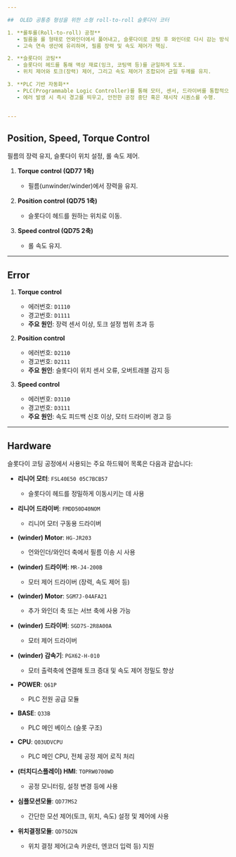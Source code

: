 ```yaml
---

##  OLED 공통층 형성을 위한 소형 roll-to-roll 슬롯다이 코터

1. **롤투롤(Roll-to-roll) 공정**  
   - 필름을 롤 형태로 언와인더에서 풀어내고, 슬롯다이로 코팅 후 와인더로 다시 감는 방식.  
   - 고속 연속 생산에 유리하며, 필름 장력 및 속도 제어가 핵심.

2. **슬롯다이 코팅**  
   - 슬롯다이 헤드를 통해 액상 재료(잉크, 코팅액 등)를 균일하게 도포.  
   - 위치 제어와 토크(장력) 제어, 그리고 속도 제어가 조합되어 균일 두께를 유지.

3. **PLC 기반 자동화**  
   - PLC(Programmable Logic Controller)를 통해 모터, 센서, 드라이버를 통합적으로 제어.  
   - 에러 발생 시 즉시 경고를 띄우고, 안전한 공정 중단 혹은 재시작 시퀀스를 수행.


---
```


## Position, Speed, Torque Control
 
필름의 장력 유지, 슬롯다이 위치 설정, 롤 속도 제어.

1. **Torque control (QD77 1축)**  
   - 필름(unwinder/winder)에서 장력을 유지.  
   

2. **Position control (QD75 1축)**  
   - 슬롯다이 헤드를 원하는 위치로 이동.  
  

3. **Speed control (QD75 2축)**  
   - 롤 속도 유지.  
  

---

## Error

1. **Torque control**  
   - 에러번호: `D1110`  
   - 경고번호: `D1111`  
   - **주요 원인**: 장력 센서 이상, 토크 설정 범위 초과 등

2. **Position control**  
   - 에러번호: `D2110`  
   - 경고번호: `D2111`  
   - **주요 원인**: 슬롯다이 위치 센서 오류, 오버트래블 감지 등

3. **Speed control**  
   - 에러번호: `D3110`  
   - 경고번호: `D3111`  
   - **주요 원인**: 속도 피드백 신호 이상, 모터 드라이버 경고 등

---

## Hardware

슬롯다이 코팅 공정에서 사용되는 주요 하드웨어 목록은 다음과 같습니다:

- **리니어 모터**: `FSL40E50 05C7BCB57`  
  - 슬롯다이 헤드를 정밀하게 이동시키는 데 사용

- **리니어 드라이버**: `FMDD50D40NOM`  
  - 리니어 모터 구동용 드라이버

- **(winder) Motor**: `HG-JR203`  
  - 언와인더/와인더 축에서 필름 이송 시 사용

- **(winder) 드라이버**: `MR-J4-200B`  
  - 모터 제어 드라이버 (장력, 속도 제어 등)

- **(winder) Motor**: `SGM7J-04AFA21`  
  - 추가 와인더 축 또는 서브 축에 사용 가능

- **(winder) 드라이버**: `SGD7S-2R8A00A`  
  - 모터 제어 드라이버

- **(winder) 감속기**: `PGX62-H-010`  
  - 모터 출력축에 연결해 토크 증대 및 속도 제어 정밀도 향상

- **POWER**: `Q61P`  
  - PLC 전원 공급 모듈

- **BASE**: `Q33B`  
  - PLC 메인 베이스 (슬롯 구조)

- **CPU**: `Q03UDVCPU`  
  - PLC 메인 CPU, 전체 공정 제어 로직 처리

- **(터치디스플레이) HMI**: `TOPRW0700WD`  
  - 공정 모니터링, 설정 변경 등에 사용

- **심플모션모듈**: `QD77MS2`  
  - 간단한 모션 제어(토크, 위치, 속도) 설정 및 제어에 사용

- **위치결정모듈**: `QD75D2N`  
  - 위치 결정 제어(고속 카운터, 엔코더 입력 등) 지원



